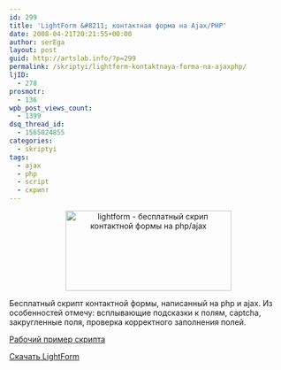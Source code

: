 ```yaml
---
id: 299
title: 'LightForm &#8211; контактная форма на Ajax/PHP'
date: 2008-04-21T20:21:55+00:00
author: serEga
layout: post
guid: http://artslab.info/?p=299
permalink: /skriptyi/lightform-kontaktnaya-forma-na-ajaxphp/
ljID:
  - 278
prosmotr:
  - 136
wpb_post_views_count:
  - 1399
dsq_thread_id:
  - 1565024855
categories:
  - skriptyi
tags:
  - ajax
  - php
  - script
  - скрипт
---
```

<p style="text-align: center;">
  <a class="lightview" href="http://googledrive.com/host/0B9lHVSSSdxdxd0hjdUdmRzY3Tjg/lightformpreview.jpg"><img class="alignnone size-medium wp-image-300" title="lightformpreview" src="http://googledrive.com/host/0B9lHVSSSdxdxd0hjdUdmRzY3Tjg/lightformpreview-300x145.jpg" alt="lightform - бесплатный скрип контактной формы на php/ajax" width="300" height="145" srcset="http://googledrive.com/host/0B9lHVSSSdxdxd0hjdUdmRzY3Tjg/lightformpreview-300x145.jpg 300w, http://googledrive.com/host/0B9lHVSSSdxdxd0hjdUdmRzY3Tjg/lightformpreview.jpg 505w" sizes="(max-width: 300px) 100vw, 300px" /></a>
</p>

Бесплатный скрипт контактной формы, написанный на php и ajax. Из особенностей отмечу: всплывающие подсказки к полям, captcha, закругленные поля, проверка корректного заполнения полей.

<a href="http://web-kreation.com/LightForm/" target="_blank">Рабочий пример скрипта</a>

<a href="http://web-kreation.com/blog/?p=71" target="_blank">Скачать LightForm</a>